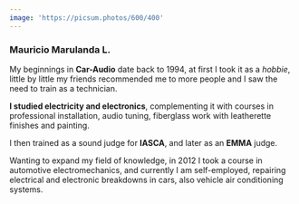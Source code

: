 ```yaml
---
image: 'https://picsum.photos/600/400'
---
```


### Mauricio Marulanda L.

My beginnings in **Car-Audio** date back to 1994, at first I took it as a _hobbie_, little by little my friends
recommended me to more people and I saw the need to train as a technician.

**I studied electricity and electronics**, complementing it with courses in professional installation, audio tuning,
fiberglass work with leatherette finishes and painting.

I then trained as a sound judge for **IASCA**, and later as an **EMMA** judge.

Wanting to expand my field of knowledge, in 2012 I took a course in automotive electromechanics, and currently I am
self-employed, repairing electrical and electronic breakdowns in cars, also vehicle air conditioning systems.
